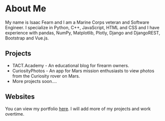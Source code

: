 # About Me
My name is Isaac Fearn and I am a Marine Corps veteran and Software Engineer.
I specialize in Python, C++, JavaScript, HTML and CSS and
I have experience with pandas, NumPy, Matplotlib, Plotly, Django and DjangoREST, Bootstrap and Vue.js.

## Projects

* TACT.Academy - An educational blog for firearm owners.
* CuriosityPhotos - An app for Mars mission enthusiasts to view photos from the Curiosity rover on Mars.
* More projects soon....

## Websites
You can view my portfolio [here](https://isaacfearn.com/).  I will add more of my projects and work
overtime.



<!---
redfern08/redfern08 is a ✨ special ✨ repository because its `README.md` (this file) appears on your GitHub profile.
You can click the Preview link to take a look at your changes.
--->
